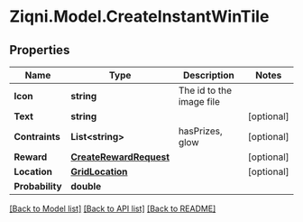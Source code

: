 
# Ziqni.Model.CreateInstantWinTile

## Properties

Name | Type | Description | Notes
------------ | ------------- | ------------- | -------------
**Icon** | **string** | The id to the image file | 
**Text** | **string** |  | [optional] 
**Contraints** | **List&lt;string&gt;** | hasPrizes, glow | [optional] 
**Reward** | [**CreateRewardRequest**](CreateRewardRequest.md) |  | [optional] 
**Location** | [**GridLocation**](GridLocation.md) |  | [optional] 
**Probability** | **double** |  | 

[[Back to Model list]](../README.md#documentation-for-models)
[[Back to API list]](../README.md#documentation-for-api-endpoints)
[[Back to README]](../README.md)

